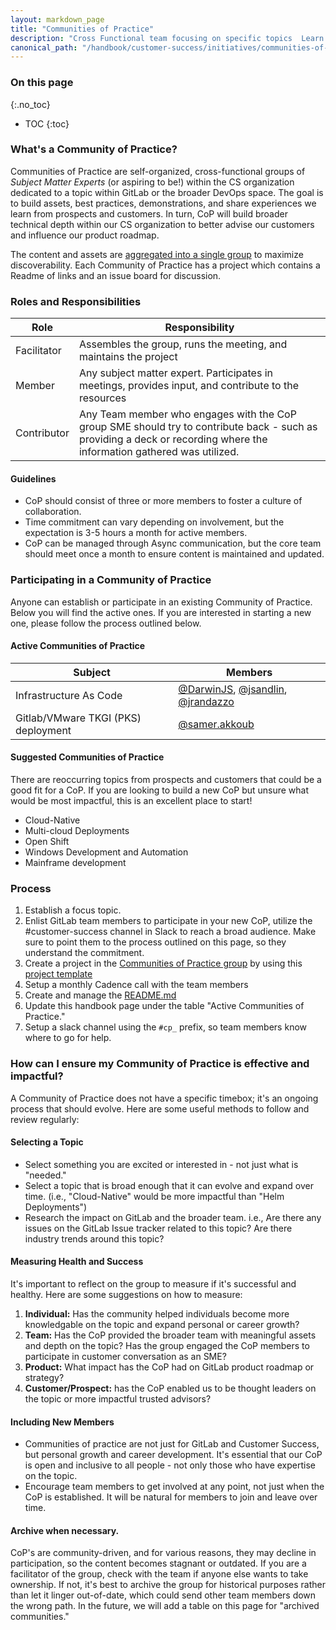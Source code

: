 ```yaml
---
layout: markdown_page
title: "Communities of Practice"
description: "Cross Functional team focusing on specific topics  Learn more!"
canonical_path: "/handbook/customer-success/initiatives/communities-of-practice/"
---
```


### On this page
{:.no_toc}

- TOC
{:toc}

### What's a Community of Practice?

Communities of Practice are self-organized, cross-functional groups of _Subject Matter Experts_ (or aspiring to be!) within the CS organization dedicated to a topic within GitLab or the broader DevOps space. The goal is to build assets, best practices, demonstrations, and share experiences we learn from prospects and customers. In turn, CoP will build broader technical depth within our CS organization to better advise our customers and influence our product roadmap.

The content and assets are [aggregated into a single group](https://gitlab.com/gitlab-com/customer-success/communities-of-practice) to maximize discoverability. Each Community of Practice has a project which contains a Readme of links and an issue board for discussion.


### Roles and Responsibilities

| Role                  | Responsibility                                                                                                                                                            |
|-----------------------|---------------------------------------------------------------------------------------------------------------------------------------------------------------------------|
| Facilitator           | Assembles the group, runs the meeting, and maintains the project                                                                                                          |
| Member                | Any subject matter expert. Participates in meetings, provides input, and contribute to the resources                                                                        |
| Contributor           | Any Team member who engages with the CoP group SME should try to contribute back - such as providing a deck or recording where the information gathered was utilized.     |

#### Guidelines

* CoP should consist of three or more members to foster a culture of collaboration.
* Time commitment can vary depending on involvement, but the expectation is 3-5 hours a month for active members. 
* CoP can be managed through Async communication, but the core team should meet once a month to ensure content is maintained and updated.

### Participating in a Community of Practice

Anyone can establish or participate in an existing Community of Practice. Below you will find the active ones. If you are interested in starting a new one, please follow the process outlined below.

#### Active Communities of Practice

| Subject                             | Members                                                                                                                                                                   |
|-------------------------------------|---------------------------------------------------------------------------------------------------------------------------------------------------------------------------|
| Infrastructure As Code              | [@DarwinJS](https://gitlab.com/DarwinJS), [@jsandlin](https://gitlab.com/jsandlin), [@jrandazzo](https://gitlab.com/jrandazzo)                                                                                                                                            |
| Gitlab/VMware TKGI (PKS) deployment | [@samer.akkoub](https://gitlab.com/samer.akkoub)                                                                                                                                                             |

#### Suggested Communities of Practice

There are reoccurring topics from prospects and customers that could be a good fit for a CoP. If you are looking to build a new CoP but unsure what would be most impactful, this is an excellent place to start!

* Cloud-Native
* Multi-cloud Deployments
* Open Shift
* Windows Development and Automation
* Mainframe development

### Process

1. Establish a focus topic.
2. Enlist GitLab team members to participate in your new CoP, utilize the #customer-success channel in Slack to reach a broad audience. Make sure to point them to the process outlined on this page, so they understand the commitment.
3. Create a project in the [Communities of Practice group](https://gitlab.com/gitlab-com/customer-success/communities-of-practice) by using this [project template](https://gitlab.com/gitlab-com/customer-success/communities-of-practice/project-template)
4. Setup a monthly Cadence call with the team members
5. Create and manage the [README.md](https://gitlab.com/gitlab-com/customer-success/communities-of-practice/project-template/-/blob/master/README.md)
6. Update this handbook page under the table "Active Communities of Practice."
7. Setup a slack channel using the `#cp_` prefix, so team members know where to go for help.

### How can I ensure my Community of Practice is effective and impactful?

A Community of Practice does not have a specific timebox; it's an ongoing process that should evolve. Here are some useful methods to follow and review regularly:

#### Selecting a Topic

* Select something you are excited or interested in - not just what is "needed." 
* Select a topic that is broad enough that it can evolve and expand over time. (i.e., "Cloud-Native" would be more impactful than "Helm Deployments")
* Research the impact on GitLab and the broader team. i.e., Are there any issues on the GitLab Issue tracker related to this topic? Are there industry trends around this topic?

#### Measuring Health and Success

It's important to reflect on the group to measure if it's successful and healthy. Here are some suggestions on how to measure:
1. **Individual:** Has the community helped individuals become more knowledgable on the topic and expand personal or career growth?
2. **Team:** Has the CoP provided the broader team with meaningful assets and depth on the topic? Has the group engaged the CoP members to participate in customer conversation as an SME?
3. **Product:** What impact has the CoP had on GitLab product roadmap or strategy?
4. **Customer/Prospect:** has the CoP enabled us to be thought leaders on the topic or more impactful trusted advisors?

#### Including New Members
* Communities of practice are not just for GitLab and Customer Success, but personal growth and career development. It's essential that our CoP is open and inclusive to all people - not only those who have expertise on the topic.
* Encourage team members to get involved at any point, not just when the CoP is established. It will be natural for members to join and leave over time.

#### Archive when necessary.
CoP's are community-driven, and for various reasons, they may decline in participation, so the content becomes stagnant or outdated. If you are a facilitator of the group, check with the team if anyone else wants to take ownership. If not, it's best to archive the group for historical purposes rather than let it linger out-of-date, which could send other team members down the wrong path. In the future, we will add a table on this page for "archived communities."
